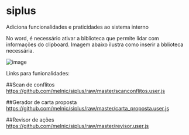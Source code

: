 # siplus
Adiciona funcionalidades e praticidades ao sistema interno

No word, é necessário ativar a biblioteca que permite lidar com informações do clipboard. Imagem abaixo ilustra como inserir a bblioteca necessária.

![image](https://github.com/melnic/siplus/assets/5557716/59f419d2-cf98-4b4a-8c00-2e72d8fe07ba)

Links para funionalidades:

##Scan de conflitos
https://github.com/melnic/siplus/raw/master/scanconflitos.user.js

##Gerador de carta proposta
https://github.com/melnic/siplus/raw/master/carta_proposta.user.js

##Revisor de ações
https://github.com/melnic/siplus/raw/master/revisor.user.js
